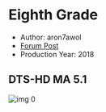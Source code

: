 # Eighth Grade

* Author: aron7awol
* [Forum Post](https://www.avsforum.com/threads/bass-eq-for-filtered-movies.2995212/post-56908686)
* Production Year: 2018

## DTS-HD MA 5.1

![img 0](https://i.imgur.com/OSj9MF6.jpg)

